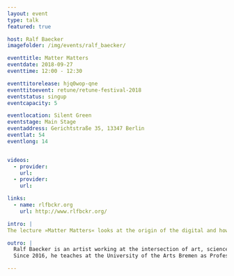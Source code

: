 ```yaml
---
layout: event
type: talk
featured: true

host: Ralf Baecker
imagefolder: /img/events/ralf_baecker/

eventtitle: Matter Matters
eventdate: 2018-09-27
eventtime: 12:00 - 12:30

eventtitorelease: hjq0wop-qne
eventtitoevent: retune/retune-festival-2018
eventstatus: singup
eventcapacity: 5

eventlocation: Silent Green
eventstage: Main Stage
eventaddress: Gerichtstraße 35, 13347 Berlin
eventlat: 54
eventlong: 14


videos:
  - provider:
    url:
  - provider:
    url:

links:
  - name: rlfbckr.org
    url: http://www.rlfbckr.org/

intro: |
The lecture »Matter Matters« looks at the origin of the digital and how artists and designers nowadays are trying to reclaim matter and raw material processes into their artistic practice. The digital procedure, introduced in the 1940s, was intended to eliminate not only the noise in the channel and its surroundings but matter itself. For this lecture Ralf Baecker will use his own artistic practice to reflect and comment on the digital.

outro: |
  Ralf Baecker is an artist working at the intersection of art, science and technology. Through installations and machines, Baecker explores fundamental mechanisms of action and effects of new media and technologies. At the core of his objects lies the entanglement of the virtual with the real, or rather, with the world. With a media-archaeological outlook, Ralf Baecker digs within obsolete devices for traces and functions that are still detectable in technologies today.
  Since 2016, he teaches at the University of the Arts Bremen as Professor for Experimental Design of New Technologies.

---
```

